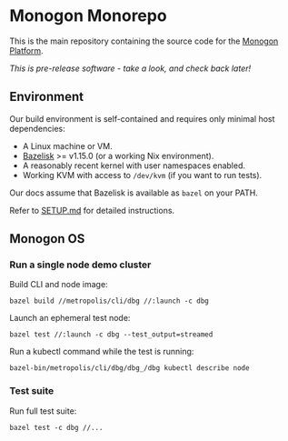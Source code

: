 # Monogon Monorepo

This is the main repository containing the source code for the [Monogon Platform](https://monogon.tech).

*This is pre-release software - take a look, and check back later!*

## Environment

Our build environment is self-contained and requires only minimal host dependencies:

- A Linux machine or VM.
- [Bazelisk](https://github.com/bazelbuild/bazelisk) >= v1.15.0 (or a working Nix environment).
- A reasonably recent kernel with user namespaces enabled.
- Working KVM with access to `/dev/kvm` (if you want to run tests).

Our docs assume that Bazelisk is available as `bazel` on your PATH.

Refer to [SETUP.md](./SETUP.md) for detailed instructions.

## Monogon OS

### Run a single node demo cluster

Build CLI and node image:

    bazel build //metropolis/cli/dbg //:launch -c dbg

Launch an ephemeral test node:

    bazel test //:launch -c dbg --test_output=streamed
    
Run a kubectl command while the test is running:

    bazel-bin/metropolis/cli/dbg/dbg_/dbg kubectl describe node
 
### Test suite

Run full test suite:

    bazel test -c dbg //...
